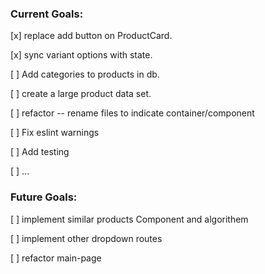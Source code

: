 
### Current Goals:
 [x] replace add button on ProductCard.
 
 [x] sync variant options with state.
 
 [ ] Add categories to products in db.
 
 [ ] create a large product data set.

 [ ] refactor -- rename files to indicate container/component
 
 [ ] Fix eslint warnings

 [ ] Add testing
 
 [ ] ...

### Future Goals:
 [ ] implement similar products Component and algorithem
 
 [ ] implement other dropdown routes
 
 [ ] refactor main-page
 
